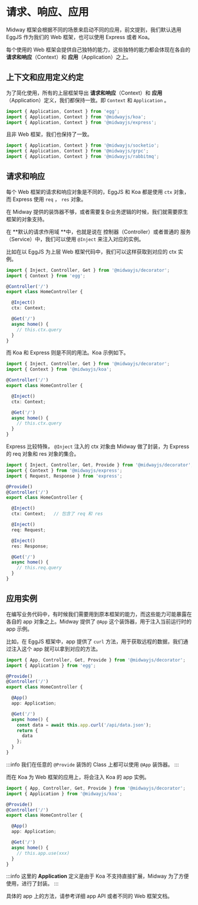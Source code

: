# 请求、响应、应用

Midway 框架会根据不同的场景来启动不同的应用，前文提到，我们默认选用 EggJS 作为我们的 Web 框架，也可以使用 Express 或者 Koa。


每个使用的 Web 框架会提供自己独特的能力，这些独特的能力都会体现在各自的 **请求和响应**（Context）和 **应用**（Application）之上。
## 上下文和应用定义约定


为了简化使用，所有的上层框架导出 **请求和响应**（Context）和 **应用**（Application）定义，我们都保持一致。即 `Context` 和 `Application` 。
```typescript
import { Application, Context } from 'egg';
import { Application, Context } from '@midwayjs/koa';
import { Application, Context } from '@midwayjs/express';
```
且非 Web 框架，我们也保持了一致。
```typescript
import { Application, Context } from '@midwayjs/socketio';
import { Application, Context } from '@midwayjs/grpc';
import { Application, Context } from '@midwayjs/rabbitmq';
```
## 请求和响应


每个 Web 框架的请求和响应对象是不同的，EggJS 和 Koa 都是使用 `ctx` 对象，而 Express 使用 `req` ， `res` 对象。


在 Midway 提供的装饰器不够，或者需要复杂业务逻辑的时候，我们就需要原生框架的对象支持。


在 **默认的请求作用域 **中，也就是说在 控制器（Controller）或者普通的 服务（Service）中，我们可以使用 `@Inject` 来注入对应的实例。


比如在以 EggJS 为上层 Web 框架代码中，我们可以这样获取到对应的 ctx 实例。
```typescript
import { Inject, Controller, Get } from '@midwayjs/decorator';
import { Context } from 'egg';

@Controller('/')
export class HomeController {

  @Inject()
  ctx: Context;

  @Get('/')
  async home() {
    // this.ctx.query
  }
}
```
而 Koa 和 Express 则是不同的用法。Koa 示例如下。
```typescript
import { Inject, Controller, Get } from '@midwayjs/decorator';
import { Context } from '@midwayjs/koa';

@Controller('/')
export class HomeController {

  @Inject()
  ctx: Context;

  @Get('/')
  async home() {
    // this.ctx.query
  }
}
```
Express 比较特殊， `@Inject` 注入的 ctx 对象由 Midway 做了封装，为 Express 的 req 对象和 res 对象的集合。
```typescript
import { Inject, Controller, Get, Provide } from '@midwayjs/decorator';
import { Context } from '@midwayjs/express';
import { Request, Response } from 'express';

@Provide()
@Controller('/')
export class HomeController {

  @Inject()
  ctx: Context;   // 包含了 req 和 res

  @Inject()
  req: Request;

  @Inject()
  res: Response;

  @Get('/')
  async home() {
    // this.req.query
  }
}
```




## 应用实例


在编写业务代码中，有时候我们需要用到原本框架的能力，而这些能力可能暴露在各自的 app 对象之上。Midway 提供了 `@App` 这个装饰器，用于注入当前运行时的 app 示例。


比如，在 EggJS 框架中，app 提供了 `curl` 方法，用于获取远程的数据，我们通过注入这个 app 就可以拿到对应的方法。
```typescript
import { App, Controller, Get, Provide } from '@midwayjs/decorator';
import { Application } from 'egg';

@Provide()
@Controller('/')
export class HomeController {

  @App()
  app: Application;

  @Get('/')
  async home() {
    const data = await this.app.curl('/api/data.json');
    return {
      data
    };
  }
}
```
:::info
我们在任意的 `@Provide` 装饰的 Class 上都可以使用 `@App` 装饰器。
:::


而在 Koa 为 Web 框架的应用上，将会注入 Koa 的 app 实例。


```typescript
import { App, Controller, Get, Provide } from '@midwayjs/decorator';
import { Application } from '@midwayjs/koa';

@Provide()
@Controller('/')
export class HomeController {

  @App()
  app: Application;

  @Get('/')
  async home() {
    // this.app.use(xxx)
  }
}

```
:::info
这里的 **Application**  定义是由于 Koa 不支持直接扩展，Midway 为了方便使用，进行了封装。
:::


具体的 app 上的方法，请参考详细 app API 或者不同的 Web 框架文档。

